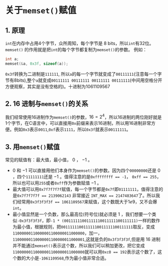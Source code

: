 # 关于`memset()`赋值

## 1. 原理 
`int`在内存中占用$4$个字节，众所周知，每个字节是 $8$ bits，所以`int`有$32$位。`memset()` 的作用就是把`int`的每个字节都复制为`memset()`的参数。
例如：
```cpp
int a;
memset(&a, 0x3f, sizeof(a));
```
`0x3f`转换为二进制是`111111`,  所以`a`的每一个字节就变成了`00111111`(注意每一个字节有$8$bits),整个`a`就变成`00111111 00111111 00111111 00111111`(中间用空格分开方便观察，其实是没有空格的)。十进制为$1061109567$

## 2. $16$ 进制与`memset()`的关系

我们经常使用$16$进制作为`memset()`的参数，$16 = 2 ^ {4}$，所以$16$进制的两位刚好就是$1$个字节，在C语言中，可以直接用`0x`前缀来表示$16$进制，所以用$16$进制非常方便。例如`0x3`表示`0011`,`0xf`表示`1111`，所以`0x3f`就表示`00111111`。

## 3. 用`memset()`赋值
常见的赋值有：最大值，最小值， $0$ ， $-1$ 。
- $0$ 和 $-1$ 可以直接用他们本身作为`memset()`的参数。因为四个`00000000`还是 $0$ ，四个`11111111`还是 $-1$ 。值得注意的是`0xffffffff == -1`， `0xff == 255`，所以也可以用`255`或者`0xff`作为参数赋值 $-1$ 。
- 最大值可以用`0x7f7f7f7f`赋值，每一个字节都是`0x7f`即`01111111`，值得注意的是`0x7f7f7f7f == 2139062143` 非常接近 `INT_MAX == 2147483647`了。所以我们经常用`0x3f3f3f3f == 1061109567`来赋值，这个数既大于$1e9$，又不会爆`int`。
- 最小值显然是一个负数，那么最高位(符号位)就必须是 $1$ ，我们想要一个类似`-0x3f3f3f3f`，即`-1 * (00111111001111110011111100111111)`一样的数作为最小值，根据规则，把`00111111001111110011111100111111`取反，变成`11000000110000001100000011000000`，加一，`11000000110000001100000011000001`,这就是负的`0x3f3f3f3f`,但是用 $16$ 进制并不能通过`memset()`表示这个数，所以我们可以稍加更改，把它变成`11000000110000001100000011000000`就可以用`0xc0 == 192`表示这个数了，这个数的大小是`-1061109568`,作为最小值非常合适。
